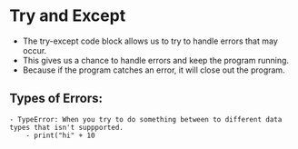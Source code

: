 # Try and Except

- The try-except code block allows us to try to handle errors that may occur.
- This gives us a chance to handle errors and keep the program running.
- Because if the program catches an error, it will close out the program.

## Types of Errors:
```
- TypeError: When you try to do something between to different data types that isn't suppported.
    - print("hi" + 10

